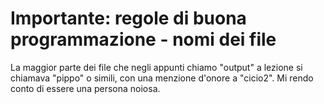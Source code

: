 # Importante: regole di buona programmazione - nomi dei file
La maggior parte dei file che negli appunti chiamo "output" a lezione si chiamava "pippo" o simili, con una menzione d'onore a "cicio2". Mi rendo conto di essere una persona noiosa.